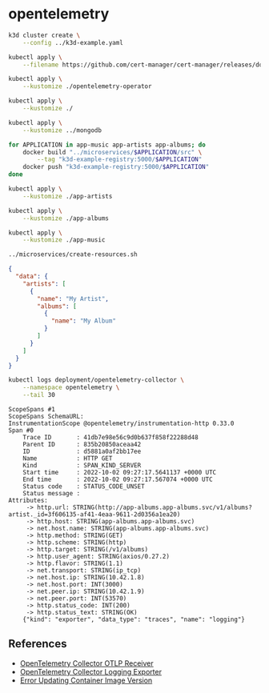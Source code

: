 # opentelemetry

```sh
k3d cluster create \
    --config ../k3d-example.yaml

kubectl apply \
    --filename https://github.com/cert-manager/cert-manager/releases/download/v1.8.2/cert-manager.yaml

kubectl apply \
    --kustomize ./opentelemetry-operator

kubectl apply \
    --kustomize ./
```

```sh
kubectl apply \
    --kustomize ../mongodb

for APPLICATION in app-music app-artists app-albums; do
    docker build "../microservices/$APPLICATION/src" \
        --tag "k3d-example-registry:5000/$APPLICATION"
    docker push "k3d-example-registry:5000/$APPLICATION"
done

kubectl apply \
    --kustomize ./app-artists

kubectl apply \
    --kustomize ./app-albums

kubectl apply \
    --kustomize ./app-music
```

```sh
../microservices/create-resources.sh
```

```json
{
  "data": {
    "artists": [
      {
        "name": "My Artist",
        "albums": [
          {
            "name": "My Album"
          }
        ]
      }
    ]
  }
}
```

```sh
kubectl logs deployment/opentelemetry-collector \
    --namespace opentelemetry \
    --tail 30
```

```
ScopeSpans #1
ScopeSpans SchemaURL: 
InstrumentationScope @opentelemetry/instrumentation-http 0.33.0
Span #0
    Trace ID       : 41db7e98e56c9d0b637f858f22288d48
    Parent ID      : 835b20850aceaa42
    ID             : d5881a0af2bb17ee
    Name           : HTTP GET
    Kind           : SPAN_KIND_SERVER
    Start time     : 2022-10-02 09:27:17.5641137 +0000 UTC
    End time       : 2022-10-02 09:27:17.567074 +0000 UTC
    Status code    : STATUS_CODE_UNSET
    Status message : 
Attributes:
     -> http.url: STRING(http://app-albums.app-albums.svc/v1/albums?artist._id=3f606135-af41-4eaa-9611-2d0356a1ea20)
     -> http.host: STRING(app-albums.app-albums.svc)
     -> net.host.name: STRING(app-albums.app-albums.svc)
     -> http.method: STRING(GET)
     -> http.scheme: STRING(http)
     -> http.target: STRING(/v1/albums)
     -> http.user_agent: STRING(axios/0.27.2)
     -> http.flavor: STRING(1.1)
     -> net.transport: STRING(ip_tcp)
     -> net.host.ip: STRING(10.42.1.8)
     -> net.host.port: INT(3000)
     -> net.peer.ip: STRING(10.42.1.9)
     -> net.peer.port: INT(53570)
     -> http.status_code: INT(200)
     -> http.status_text: STRING(OK)
	{"kind": "exporter", "data_type": "traces", "name": "logging"}
```

## References

* [OpenTelemetry Collector OTLP Receiver](https://github.com/open-telemetry/opentelemetry-collector/tree/main/receiver/otlpreceiver)
* [OpenTelemetry Collector Logging Exporter](https://github.com/open-telemetry/opentelemetry-collector/tree/main/exporter/loggingexporter)
* [Error Updating Container Image Version](https://github.com/open-telemetry/opentelemetry-operator/issues/1107)
